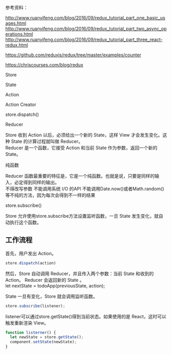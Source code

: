 参考资料：

http://www.ruanyifeng.com/blog/2016/09/redux_tutorial_part_one_basic_usages.html  
http://www.ruanyifeng.com/blog/2016/09/redux_tutorial_part_two_async_operations.html  
http://www.ruanyifeng.com/blog/2016/09/redux_tutorial_part_three_react-redux.html  

https://github.com/reduxjs/redux/tree/master/examples/counter

https://chriscourses.com/blog/redux


Store

State

Action

Action Creator

store.dispatch()

Reducer

Store 收到 Action 以后，必须给出一个新的 State，这样 View 才会发生变化。这种 State 的计算过程就叫做 Reducer。  
Reducer 是一个函数，它接受 Action 和当前 State 作为参数，返回一个新的 State。

纯函数

Reducer 函数最重要的特征是，它是一个纯函数。也就是说，只要是同样的输入，必定得到同样的输出。  
不得改写参数
不能调用系统 I/O 的API
不能调用Date.now()或者Math.random()等不纯的方法，因为每次会得到不一样的结果

store.subscribe()

Store 允许使用store.subscribe方法设置监听函数，一旦 State 发生变化，就自动执行这个函数。

工作流程
-------

首先，用户发出 Action。

```js
store.dispatch(action) 
```

然后，Store 自动调用 Reducer，并且传入两个参数：当前 State 和收到的 Action。 Reducer 会返回新的 State 。  
let nextState = todoApp(previousState, action);

State 一旦有变化，Store 就会调用监听函数。

```js
store.subscribe(listener);
```

listener可以通过store.getState()得到当前状态。如果使用的是 React，这时可以触发重新渲染 View。  

```js
function listerner() {
  let newState = store.getState();
  component.setState(newState);   
}
```